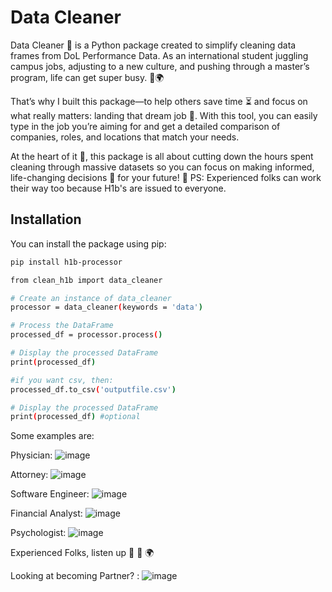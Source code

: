 # Data Cleaner

Data Cleaner 🧹 is a Python package created to simplify cleaning data frames from DoL Performance Data. As an international student juggling campus jobs, adjusting to a new culture, and pushing through a master’s program, life can get super busy. 🏫🌍

That’s why I built this package—to help others save time ⏳ and focus on what really matters: landing that dream job 🎯. With this tool, you can easily type in the job you’re aiming for and get a detailed comparison of companies, roles, and locations that match your needs.

At the heart of it 💙, this package is all about cutting down the hours spent cleaning through massive datasets so you can focus on making informed, life-changing decisions 🔑 for your future! 🚀
PS: Experienced folks can work their way too because H1b's are issued to everyone.

## Installation

You can install the package using pip:

```bash
pip install h1b-processor

from clean_h1b import data_cleaner

# Create an instance of data_cleaner
processor = data_cleaner(keywords = 'data')

# Process the DataFrame
processed_df = processor.process()

# Display the processed DataFrame
print(processed_df)

#if you want csv, then:
processed_df.to_csv('outputfile.csv')

# Display the processed DataFrame
print(processed_df) #optional

```
Some examples are:

Physician:
![image](https://github.com/user-attachments/assets/d6975628-c5a9-400e-b036-4c0c0eccae36)

Attorney:
![image](https://github.com/user-attachments/assets/39e8b788-9611-4d4c-b351-438c623465a2)

Software Engineer:
![image](https://github.com/user-attachments/assets/16d465dd-86f1-40b7-9676-42a32a3d34d6)

Financial Analyst:
![image](https://github.com/user-attachments/assets/ca1bce41-9ba9-46d6-866d-3f18bffefd28)

Psychologist:
![image](https://github.com/user-attachments/assets/e0ab969d-c602-40ef-a8b3-0552f05a924f)

Experienced Folks, listen up 📢 🏫 🌍

Looking at becoming Partner? :
![image](https://github.com/user-attachments/assets/da558123-71dd-4318-a59c-fbb7d434262c)
